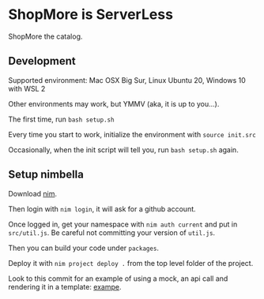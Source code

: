 # ShopMore is ServerLess

ShopMore the catalog.


## Development

Supported environment: Mac OSX Big Sur, Linux Ubuntu 20, Windows 10 with WSL 2

Other environments may work, but YMMV (aka, it is up to you...).

The first time, run `bash setup.sh`

Every time you start to work, initialize the environment with `source init.src`

Occasionally, when the init script will tell you, run `bash setup.sh` again.


## Setup nimbella

Download [nim](https://docs.nimbella.com/install/).

Then login with `nim login`, it will ask for a github account.

Once logged in, get your namespace with `nim auth current` and put in `src/util.js`.
Be careful not committing your version of `util.js`.

Then you can build your code under `packages`.

Deploy it with `nim project deploy .`  from the top level folder of the project.

Look to this commit for an example of using a mock, an api call and rendering it in a template: [exampe](https://github.com/shopmore/shopmore-catalog/commit/c5f2cc114d47c98b91333eb1b07b1ac9d25bbd49).




 



